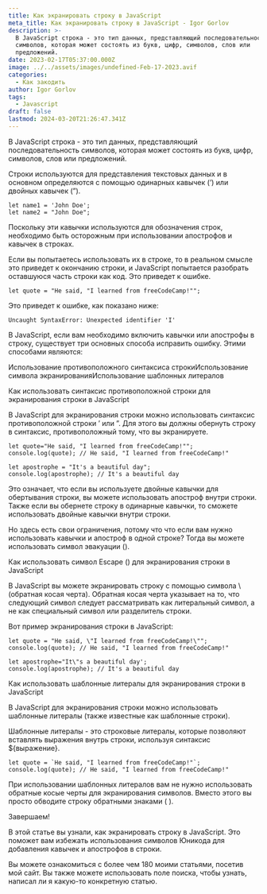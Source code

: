 ```yaml
---
title: Как экранировать строку в JavaScript
meta_title: Как экранировать строку в JavaScript - Igor Gorlov
description: >-
  В JavaScript строка - это тип данных, представляющий последовательность
  символов, которая может состоять из букв, цифр, символов, слов или
  предложений.
date: 2023-02-17T05:37:00.000Z
image: ../../assets/images/undefined-Feb-17-2023.avif
categories:
  - Как закодить
author: Igor Gorlov
tags:
  - Javascript
draft: false
lastmod: 2024-03-20T21:26:47.341Z
---
```


В JavaScript строка - это тип данных, представляющий последовательность символов, которая может состоять из букв, цифр, символов, слов или предложений.

Строки используются для представления текстовых данных и в основном определяются с помощью одинарных кавычек (’) или двойных кавычек (”).

<!-- wp:code -->
<pre class="wp-block-code"><code lang="javascript" class="language-javascript">let name1 = 'John Doe';
let name2 = "John Doe";
</code></pre>
<!-- /wp:code -->

Поскольку эти кавычки используются для обозначения строк, необходимо быть осторожным при использовании апострофов и кавычек в строках.

Если вы попытаетесь использовать их в строке, то в реальном смысле это приведет к окончанию строки, и JavaScript попытается разобрать оставшуюся часть строки как код. Это приведет к ошибке.

<!-- wp:code -->
<pre class="wp-block-code"><code lang="javascript" class="language-javascript">let quote = "He said, "I learned from freeCodeCamp!"";
</code></pre>
<!-- /wp:code -->

Это приведет к ошибке, как показано ниже:

<!-- wp:code -->
<pre class="wp-block-code"><code lang="javascript" class="language-javascript">Uncaught SyntaxError: Unexpected identifier 'I'
</code></pre>
<!-- /wp:code -->

В JavaScript, если вам необходимо включить кавычки или апострофы в строку, существует три основных способа исправить ошибку. Этими способами являются:

Использование противоположного синтаксиса строкиИспользование символа экранированияИспользование шаблонных литералов

Как использовать синтаксис противоположной строки для экранирования строки в JavaScript

В JavaScript для экранирования строки можно использовать синтаксис противоположной строки ’ или ”. Для этого вы должны обернуть строку в синтаксис, противоположный тому, что вы экранируете.

<!-- wp:code -->
<pre class="wp-block-code"><code lang="javascript" class="language-javascript">let quote="He said, "I learned from freeCodeCamp!"";
console.log(quote); // He said, "I learned from freeCodeCamp!"

let apostrophe = "It's a beautiful day";
console.log(apostrophe); // It's a beautiful day
</code></pre>
<!-- /wp:code -->

Это означает, что если вы используете двойные кавычки для обертывания строки, вы можете использовать апостроф внутри строки. Также если вы обернете строку в одинарные кавычки, то сможете использовать двойные кавычки внутри строки.

Но здесь есть свои ограничения, потому что что если вам нужно использовать кавычки и апостроф в одной строке? Тогда вы можете использовать символ эвакуации (\).

Как использовать символ Escape (\) для экранирования строки в JavaScript

В JavaScript вы можете экранировать строку с помощью символа \ (обратная косая черта). Обратная косая черта указывает на то, что следующий символ следует рассматривать как литеральный символ, а не как специальный символ или разделитель строки.

Вот пример экранирования строки в JavaScript:

<!-- wp:code -->
<pre class="wp-block-code"><code lang="javascript" class="language-javascript">let quote = "He said, \"I learned from freeCodeCamp!\"";
console.log(quote); // He said, "I learned from freeCodeCamp!"

let apostrophe="It\"s a beautiful day';
console.log(apostrophe); // It's a beautiful day
</code></pre>
<!-- /wp:code -->

Как использовать шаблонные литералы для экранирования строки в JavaScript

В JavaScript для экранирования строки можно использовать шаблонные литералы (также известные как шаблонные строки).

Шаблонные литералы - это строковые литералы, которые позволяют вставлять выражения внутрь строки, используя синтаксис ${выражение}.

<!-- wp:code -->
<pre class="wp-block-code"><code lang="javascript" class="language-javascript">let quote = `He said, "I learned from freeCodeCamp!"`;
console.log(quote); // He said, "I learned from freeCodeCamp!"
</code></pre>
<!-- /wp:code -->

При использовании шаблонных литералов вам не нужно использовать обратные косые черты для экранирования символов. Вместо этого вы просто обводите строку обратными знаками ( ).

Завершаем!

В этой статье вы узнали, как экранировать строку в JavaScript. Это поможет вам избежать использования символов Юникода для добавления кавычек и апострофов в строки.

Вы можете ознакомиться с более чем 180 моими статьями, посетив мой сайт. Вы также можете использовать поле поиска, чтобы узнать, написал ли я какую-то конкретную статью.

<!-- wp:acf/acf-donate {"id":"block_64678dc93985f","name":"acf/acf-donate","data":{"title":"Задонатить на поддержку!","_title":"field_646b621e8617c","list_0_name":"Donatepay","_list_0_name":"field_646b623e8617e","list_0_url":"https://new.donatepay.ru/@1117856","_list_0_url":"field_646b62528617f","list_0_address":"","_list_0_address":"field_646b625d86180","list_1_name":"Donationalerts","_list_1_name":"field_646b623e8617e","list_1_url":"https://www.donationalerts.com/c/woorg_","_list_1_url":"field_646b62528617f","list_1_address":"","_list_1_address":"field_646b625d86180","list_2_name":"USDT (TRC20)","_list_2_name":"field_646b623e8617e","list_2_url":"","_list_2_url":"field_646b62528617f","list_2_address":"TR121HxpTDF71TMm9idZkBaZxnjSMcCPWj","_list_2_address":"field_646b625d86180","list_3_name":"ETH","_list_3_name":"field_646b623e8617e","list_3_url":"","_list_3_url":"field_646b62528617f","list_3_address":"0x442721192987047eDeEC69Ca1D4c706f9Adb16B3","_list_3_address":"field_646b625d86180","list_4_name":"BTC","_list_4_name":"field_646b623e8617e","list_4_url":"","_list_4_url":"field_646b62528617f","list_4_address":"36dLKv5uRozphSQa55w2XgsF42AugPu2QT","_list_4_address":"field_646b625d86180","list":5,"_list":"field_646b62308617d"},"align":"","mode":"edit"} /-->
